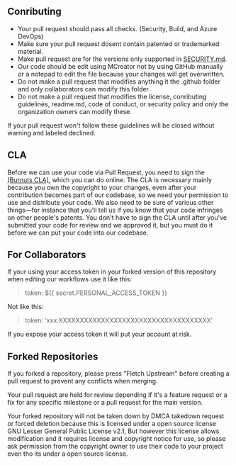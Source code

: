 ## Conributing

- Your pull request should pass all checks. (Security, Build, and Azure DevOps)
- Make sure your pull request dosent contain patented or trademarked material.
- Make pull request are for the versions only supported in [SECURITY.md](https://github.com/Team-Burnuts/BurnutsPlusTNTandDisparityMod/blob/master/SECURITY.md.).
- Our code should be edit using MCreator not by using GitHub manually or a notepad to edit the file because your changes will get overwritten.
- Do not make a pull request that modifies anything it the .github folder and only collaborators can modify this folder.
- Do not make a pull request that modifies the license, conributing guidelines, readme.md, code of conduct, or security policy and only the organization owners can modify these.

If your pull request won't follow these guidelines will be closed without warning and labeled declined.

## CLA

Before we can use your code via Pull Request, you need to sign the [(Burnuts CLA)](https://cla-assistant.io/Team-Burnuts/BurnutsPlusTNTandDisparityMod), which you can do online.
The CLA is necessary mainly because you own the copyright to your changes, even after your contribution 
becomes part of our codebase, so we need your permission to use and distribute your code. We also need to be sure 
of various other things—for instance that you'll tell us if you know that your code infringes on other people's patents. 
You don't have to sign the CLA until after you've submitted your code for review and we approved it, but you must do it before  we can put your code into our codebase.

## For Collaborators

If your using your access token in your forked version of this repository when editing our workflows use it like this:

> token: ${{ secret.PERSONAL_ACCESS_TOKEN }}

Not like this:

> token: 'xxx.XXXXXXXXXXXXXXXXXXXXXXXXXXXXXXXXXXXX'

If you expose your access token it will put your account at risk.

## Forked Repositories

If you forked a repository, please press "Fletch Upstream" before creating a pull request to prevent any conflicts when merging.

Your pull request are held for review depending if it's a feature request or a fix for any specific milestone or a pull request for the main version.

Your forked repository will not be taken down by DMCA takedown request or forced deletion because this is licensed under a open source license GNU Lesser General Public License v2.1, But however this license allows modification and it requires license and copyright notice for use, so please ask permission from the copyright owner to use their code to your project even tho its under a open source license.

